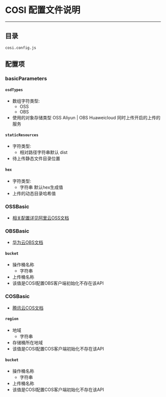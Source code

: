 # COSI 配置文件说明
---

## 目录
```
cosi.config.js
```
## 配置项

### basicParameters

#### `osdTypes`
* 数组字符类型:
   * OSS 
   * OBS
* 使用的对象存储类型 OSS Aliyun | OBS Huaweicloud 同时上传开启的上传的服务


#### `staticResources`
* 字符类型:
   * 相对路径字符串默认 dist
* 待上传静态文件目录位置


#### `hex`
* 字符类型:
   * 字符串 默认hex生成值
* 上传的动态目录哈希值


### OSSBasic
* [相关配置详见阿里云OSS文档](https://help.aliyun.com/document_detail/64097.html)

### OBSBasic
* [华为云OBS文档](https://support.huaweicloud.com/api-obs_nodejs_sdk_api_zh/obs_39_0101.html)

#### `bucket`
* 操作桶名称
   * 字符串 
* 上传桶名称
* 该值是COSI配置OBS客户端初始化不存在该API

### COSBasic
* [腾讯云COS文档](https://cloud.tencent.com/document/product/436/8629)

#### `region`
* 地域
   * 字符串 
* 存储桶所在地域
* 该值是COSI配置COS客户端初始化不存在该API

#### `bucket`
* 操作桶名称
   * 字符串 
* 上传桶名称
* 该值是COSI配置COS客户端初始化不存在该API

